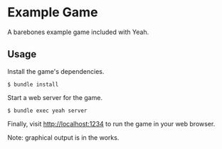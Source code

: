 # Example Game

A barebones example game included with Yeah.

## Usage

Install the game's dependencies.

`$ bundle install`

Start a web server for the game.

`$ bundle exec yeah server`

Finally, visit [http://localhost:1234](http://localhost:1234) to run the game in your web browser.

Note: graphical output is in the works.
